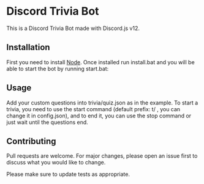 # Discord Trivia Bot

This is a Discord Trivia Bot made with Discord.js v12.

## Installation

First you need to install [Node](https://nodejs.org/). Once installed run install.bat and you will be able to start the bot by running start.bat:

## Usage

Add your custom questions into trivia/quiz.json as in the example.
To start a trivia, you need to use the start command (default prefix: t/ , you can change it in config.json), and to end it, you can use the stop command or just wait until the questions end.

## Contributing
Pull requests are welcome. For major changes, please open an issue first to discuss what you would like to change.

Please make sure to update tests as appropriate.

